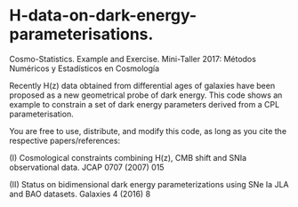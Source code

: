 # H-data-on-dark-energy-parameterisations.
Cosmo-Statistics. Example and Exercise. Mini-Taller 2017: Métodos Numéricos y Estadísticos en Cosmología 

Recently H(z) data obtained from differential ages of galaxies have been proposed as a new geometrical 
probe of dark energy. This code shows an example to constrain a set of dark energy parameters derived from a CPL 
parameterisation.

You are free to use, distribute, and modify this code, as long as you cite the respective papers/references:

(I) Cosmological constraints combining H(z), CMB shift and SNIa observational data. JCAP 0707 (2007) 015

(II) Status on bidimensional dark energy parameterizations using SNe Ia JLA and BAO datasets. Galaxies 4 (2016) 8

